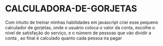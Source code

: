 # CALCULADORA-DE-GORJETAS
Com intuito de treinar minhas habilidades em javascript criei esse pequeno calculador de gorjetas, onde o usuário coloca o valor da conta, escolhe o nivel de satisfação do serviço,  e o número de pessoas que vão dividir a conta , ao final é calculado quanto cada pessoa ira pagar
